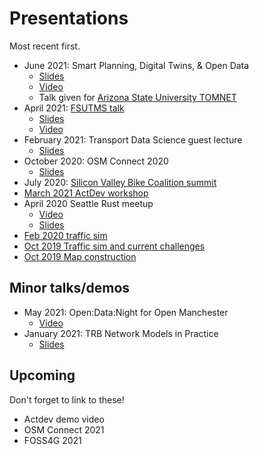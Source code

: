 # Presentations

Most recent first.

- June 2021: Smart Planning, Digital Twins, & Open Data
  - [Slides](https://docs.google.com/presentation/d/1Tt6oentuh_q-WpIC8auX67HBocpTj7ywnKZN-x6Ny8w/edit?usp=sharing)
  - [Video](https://www.dropbox.com/s/ywsshog7vbdkf9x/TOMNETWebinar_060721.mp4?dl=0)
  - Talk given for
    [Arizona State University TOMNET](https://tomnet-utc.engineering.asu.edu/seminars/spring-2021-seminars/)
- April 2021:
  [FSUTMS talk](https://www.fsutmsonline.net/index.php?/user_groups/comments/southeast_florida_fsutms_users_group_meeting_april_16_2021)
  - [Slides](https://docs.google.com/presentation/d/1YpqE3NpQYZmSePbALMK5PWoP7jD3cah_X8Jtcy4gtpo/edit?usp=sharing)
  - [Video](https://www.fsutmsonline.net/images/uploads/southeastfloridafsutms/SEFL_FSUTMS_UG_04_16_2021.mp4)
- February 2021: Transport Data Science guest lecture
  - [Slides](https://docs.google.com/presentation/d/1wFgkbyVhsa93FxmDsWuMQ6nXPJbHiZDllQ59xGXcKyg/edit?usp=sharing)
- October 2020: OSM Connect 2020
  - [Slides](https://docs.google.com/presentation/d/1ZudGSXlbOL6xdVZXhAcKJvFaLEgeRkgFIX4pbVKSvLQ/edit?usp=sharing)
- July 2020: [Silicon Valley Bike Coalition summit](https://bikesiliconvalley.org/2020/07/poster_dustin-carlino/)
- [March 2021 ActDev workshop](https://youtu.be/P12N51qI5Cs?t=1469)
- April 2020 Seattle Rust meetup
  - [Video](https://www.youtube.com/watch?v=chYd5I-5oyc)
  - [Slides](https://docs.google.com/presentation/d/1nUodhr42eppB2E2eMAnuTkMhIVuHnN7_6i6V6MA028c/edit?usp=sharing)
- [Feb 2020 traffic sim](https://docs.google.com/presentation/d/181so6bWkGsPzpc-mI72CQffthMKMVzFPAkYxIyzgfAs/edit?usp=sharing)
- [Oct 2019 Traffic sim and current challenges](https://docs.google.com/presentation/d/1PJRFoXmJAyenkqHIwo48zxqu1LSH6pc7XKSzhyC1raw/edit?usp=sharing)
- [Oct 2019 Map construction](https://docs.google.com/presentation/d/1cF7qFtjAzkXL_r62CjxBvgQnLvuQ9I2WTE2iX_5tMCY/edit?usp=sharing)

## Minor talks/demos

- May 2021: Open:Data:Night for Open Manchester
  - [Video](https://vimeo.com/557955717)
- January 2021: TRB Network Models in Practice
  - [Slides](https://docs.google.com/presentation/d/1-yC_WsdHN5RjmEvdN1wpa8Pdy-BJIZGhyV_dPYbaxyI/edit?usp=sharing)

## Upcoming

Don't forget to link to these!

- Actdev demo video
- OSM Connect 2021
- FOSS4G 2021
